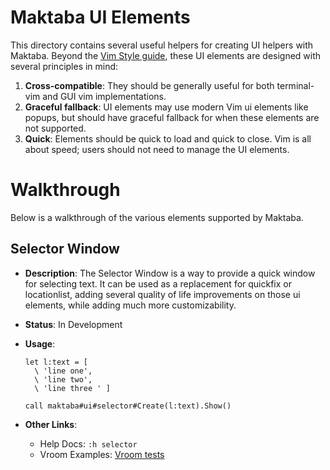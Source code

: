 # Maktaba UI Elements

This directory contains several useful helpers for creating UI helpers with
Maktaba. Beyond the [Vim Style
guide](https://google.github.io/styleguide/vimscriptguide.xml), these UI
elements are designed with several principles in mind:

1. **Cross-compatible**: They should be generally useful for both terminal-vim
   and GUI vim implementations.
1. **Graceful fallback**: UI elements may use modern Vim ui elements like
   popups, but should have graceful fallback for when these elements are not
   supported.
1. **Quick**: Elements should be quick to load and quick to close. Vim is all
   about speed; users should not need to manage the UI elements.

# Walkthrough

Below is a walkthrough of the various elements supported by Maktaba.

## Selector Window

* **Description**: The Selector Window is a way to provide a quick window for
  selecting text. It can be used as a replacement for quickfix or
  locationlist, adding several quality of life improvements on those ui
  elements, while adding much more customizability.

* **Status**: In Development

* **Usage**:

  ```vim
  let l:text = [
    \ 'line one',
    \ 'line two',
    \ 'line three ' ]

  call maktaba#ui#selector#Create(l:text).Show()
  ```

* **Other Links**:

  * Help Docs: `:h selector`
  * Vroom Examples: [Vroom tests](../../../vroom/selector.vroom)
